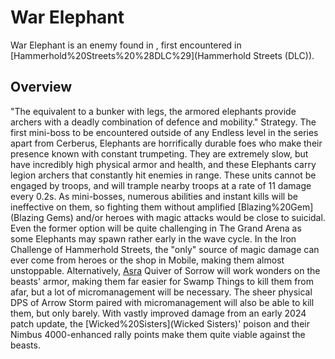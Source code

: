 # War Elephant

War Elephant is an enemy found in , first encountered in [Hammerhold%20Streets%20%28DLC%29](Hammerhold Streets (DLC)).
## Overview

"The equivalent to a bunker with legs, the armored elephants provide archers with a deadly combination of defence and mobility."
Strategy.
The first mini-boss to be encountered outside of any Endless level in the series apart from Cerberus, Elephants are horrifically durable foes who make their presence known with constant trumpeting. They are extremely slow, but have incredibly high physical armor and health, and these Elephants carry legion archers that constantly hit enemies in range.
These units cannot be engaged by troops, and will trample nearby troops at a rate of 11 damage every 0.2s.
As mini-bosses, numerous abilities and instant kills will be ineffective on them, so fighting them without amplified [Blazing%20Gem](Blazing Gems) and/or heroes with magic attacks would be close to suicidal. Even the former option will be quite challenging in The Grand Arena as some Elephants may spawn rather early in the wave cycle.
In the Iron Challenge of Hammerhold Streets, the "only" source of magic damage can ever come from heroes or the shop in Mobile, making them almost unstoppable. Alternatively, [Asra](Asra's) Quiver of Sorrow will work wonders on the beasts' armor, making them far easier for Swamp Things to kill them from afar, but a lot of micromanagement will be necessary. The sheer physical DPS of Arrow Storm paired with micromanagement will also be able to kill them, but only barely.
With vastly improved damage from an early 2024 patch update, the [Wicked%20Sisters](Wicked Sisters)' poison and their Nimbus 4000-enhanced rally points make them quite viable against the beasts.
